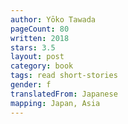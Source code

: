 ```yaml
---
author: Yōko Tawada
pageCount: 80
written: 2018
stars: 3.5
layout: post
category: book
tags: read short-stories
gender: f
translatedFrom: Japanese
mapping: Japan, Asia
---
```


